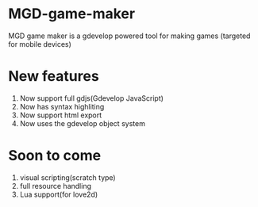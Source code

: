# MGD-game-maker
MGD game maker is a gdevelop powered tool for making games (targeted for mobile devices)
# New features 
1. Now support full gdjs(Gdevelop JavaScript)
2. Now has syntax highliting
3. Now support html export
4. Now uses the gdevelop object system

# Soon to come
1. visual scripting(scratch type)
2. full resource handling
3. Lua support(for love2d)
